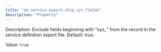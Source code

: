 ```yaml
---
title: "sm.service.export.skip_sys_fields"
description: "Property"
---
```


Description: Exclude fields beginning with "sys_" from the record in the service definition export file. Default: true.

Value: `true`